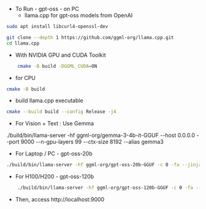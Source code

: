
- To Run - gpt-oss - on PC
    - llama.cpp for gpt-oss models from OpenAI


```bash
sudo apt install libcurl4-openssl-dev

git clone --depth 1 https://github.com/ggml-org/llama.cpp.git
cd llama.cpp


```
- With NVIDIA GPU and CUDA Toolkit
```bash     
    cmake -B build -DGGML_CUDA=ON
```    
- for CPU 
```bash
cmake -B build
```

-  build llama.cpp executable
```bash 
cmake --build build --config Release -j4
```


- For Vision + Text : Use Gemma

./build/bin/llama-server -hf ggml-org/gemma-3-4b-it-GGUF --host 0.0.0.0 --port 9000 --n-gpu-layers 99 --ctx-size 8192 --alias gemma3 


- For Laptop / PC -  gpt-oss-20b
```bash
./build/bin/llama-server -hf ggml-org/gpt-oss-20b-GGUF -c 0 -fa --jinja --reasoning-format none --port 9500
```

- For H100/H200 - gpt-oss-120b
```bash
    ./build/bin/llama-server -hf ggml-org/gpt-oss-120b-GGUF -c 0 -fa --jinja --reasoning-format none --port 9500
```

- Then, access http://localhost:9000



